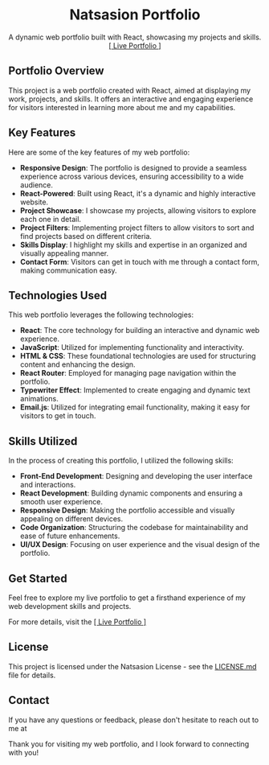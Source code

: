 <h1 align="center">Natsasion Portfolio</h1>

<p align="center">
    A dynamic web portfolio built with React, showcasing my projects and skills.
    <br>
    <a href="https://natsasion-portfolio.netlify.app/">[ Live Portfolio ]</a>
</p>

## Portfolio Overview
This project is a web portfolio created with React, aimed at displaying my work, projects, and skills. It offers an interactive and engaging experience for visitors interested in learning more about me and my capabilities.

## Key Features
Here are some of the key features of my web portfolio:

- **Responsive Design**: The portfolio is designed to provide a seamless experience across various devices, ensuring accessibility to a wide audience.
- **React-Powered**: Built using React, it's a dynamic and highly interactive website.
- **Project Showcase**: I showcase my projects, allowing visitors to explore each one in detail.
- **Project Filters**: Implementing project filters to allow visitors to sort and find projects based on different criteria.
- **Skills Display**: I highlight my skills and expertise in an organized and visually appealing manner.
- **Contact Form**: Visitors can get in touch with me through a contact form, making communication easy.

## Technologies Used
This web portfolio leverages the following technologies:

- **React**: The core technology for building an interactive and dynamic web experience.
- **JavaScript**: Utilized for implementing functionality and interactivity.
- **HTML & CSS**: These foundational technologies are used for structuring content and enhancing the design.
- **React Router**: Employed for managing page navigation within the portfolio.
- **Typewriter Effect**: Implemented to create engaging and dynamic text animations.
- **Email.js**: Utilized for integrating email functionality, making it easy for visitors to get in touch.

## Skills Utilized
In the process of creating this portfolio, I utilized the following skills:

- **Front-End Development**: Designing and developing the user interface and interactions.
- **React Development**: Building dynamic components and ensuring a smooth user experience.
- **Responsive Design**: Making the portfolio accessible and visually appealing on different devices.
- **Code Organization**: Structuring the codebase for maintainability and ease of future enhancements.
- **UI/UX Design**: Focusing on user experience and the visual design of the portfolio.

## Get Started
Feel free to explore my live portfolio to get a firsthand experience of my web development skills and projects.

For more details, visit the <a href="https://natsasion-portfolio.netlify.app/">[ Live Portfolio ]</a>

## License
This project is licensed under the Natsasion License - see the [LICENSE.md](LICENSE) file for details.

## Contact
If you have any questions or feedback, please don't hesitate to reach out to me at 

Thank you for visiting my web portfolio, and I look forward to connecting with you!
